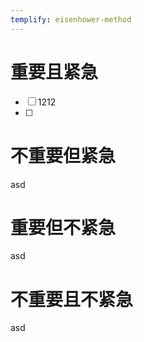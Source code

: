 ```yaml
---
templify: eisenhower-method
---
```


# 重要且紧急
* [ ] 1212
* [ ]
# 不重要但紧急
asd
# 重要但不紧急
asd
# 不重要且不紧急
asd
